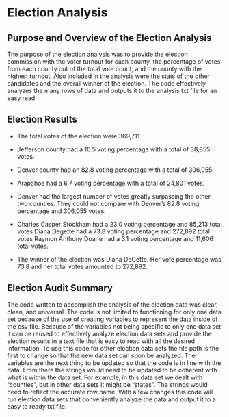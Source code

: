 # Election Analysis

## Purpose and Overview of the Election Analysis
   The purpose of the election analysis was to provide the election commission with the voter turnout for each county, the percentage of votes from each county out of the total vote count, and the county with the highest turnout. Also included in the analysis were the stats of the other candidates and the overall winner of the election. The code effectively analyzes the many rows of data and outputs it to the analysis txt file for an easy read. 

## Election Results
- The total votes of the election were 369,711.
- Jefferson county had a 10.5 voting percentage with a total of 38,855. votes.
- Denver county had an 82.8 voting percentage with a total of 306,055.
- Arapahoe had a 6.7 voting percentage with a total of 24,801 votes.

- Denver had the largest number of votes greatly surpassing the other two counties. They could not compare with Denver’s 82.8 voting percentage and 306,055 votes. 

- Charles Casper Stockham had a 23.0 voting percentage and 85,213 total votes
   Diana Degette had a 73.8 voting percentage and 272,892 total votes
   Raymon Anthony Doane had a 3.1 voting percentage and 11,606 total votes.

- The winner of the election was Diana DeGette. Her vote percentage was 73.8 and her total votes amounted to 272,892.


## Election Audit Summary
  The code written to accomplish the analysis of the election data was clear, clean, and universal. The code is not limited to functioning for only one data set because of the use of creating variables to represent the data inside of the csv file. Because of the variables not being specific to only one data set it can be reused to effectively analyze election data sets and provide the election results in a text file that is easy to read with all the desired information. To use this code for other election data sets the file path is the first to change so that the new data set can soon be analyzed. The variables are the next thing to be updated so that the code is in line with the data. From there the strings would need to be updated to be coherent with what is within the data set. For example, in this data set we dealt with “counties”, but in other data sets it might be “states”. The strings would need to reflect the accurate row name. With a few changes this code will run election data sets that conveniently analyze the data and output it to a easy to ready txt file. 

